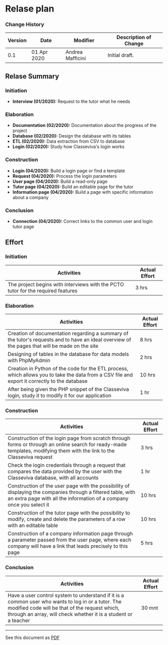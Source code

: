 # Relase plan
### Change History

| Version | Date        | Modifier         | Description of Change |
| ------- | ----------- | ---------------- | --------------------- |
| 0.1     | 01 Apr 2020 | Andrea Mafficini | Initial draft.        |

## Relase Summary

### Initiation

+ **Interview (01/2020):** Request to the tutor what he needs

### Elaboration
+ **Documentation (02/2020):** Documentation about the progress of the project
+ **Database (02/2020):** Design the database with its tables
+ **ETL (02/2020):** Data extraction from CSV to database
+ **Login (02/2020):** Study how Classeviva's login works

### Construction

+ **Login (04/2020):** Build a login page or find a template
+ **Request (04/2020):** Process the login parameters
+ **User page (04/2020):** Build a read-only page
+ **Tutor page (04/2020):** Build an editable page for the tutor
+ **Information page (04/2020):** Build a page with specific information about a company

### Conclusion
+ **Connection (04/2020):** Correct links to the common user and login tutor page

## Effort
### Initiation
| Activities | Actual Effort |
|--|--|
| The project begins with interviews with the PCTO tutor for the required features | 3 hrs |

### Elaboration
| Activities | Actual Effort |
|--|--|
| Creation of documentation regarding a summary of the tutor's requests and to have an ideal overview of the pages that will be made on the site | 8 hrs |
| Designing of tables in the database for data models with PhpMyAdmin | 2 hrs |
| Creation in Python of the code for the ETL process, which allows you to take the data from a CSV file and export it correctly to the database | 10 hrs |
| After being given the PHP snippet of the Classeviva login, study it to modify it for our application | 1 hr |

### Construction
| Activities | Actual Effort |
|--|--|
| Construction of the login page from scratch through forms or through an online search for ready-made templates, modifying them with the link to the Classeviva request | 3 hrs |
| Check the login credentials through a request that compares the data provided by the user with the Classeviva database, with all accounts | 1 hr |
| Construction of the user page with the possibility of displaying the companies through a filtered table, with an extra page with all the information of a company once you select it | 10 hrs |
| Construction of the tutor page with the possibility to modify, create and delete the parameters of a row with an editable table | 10 hrs |
| Construction of a company information page through a parameter passed from the user page, where each company will have a link that leads precisely to this page | 5 hrs |

### Conclusion
| Activities | Actual Effort |
|--|--|
| Have a user control system to understand if it is a common user who wants to log in or a tutor. The modified code will be that of the request which, through an array, will check whether it is a student or a teacher | 30 mnt |

---

See this document as [PDF](pdf/release_plan.pdf)
